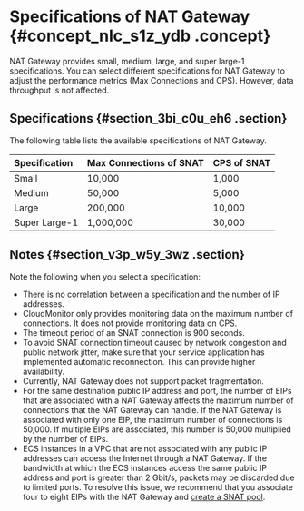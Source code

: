 # Specifications of NAT Gateway {#concept_nlc_s1z_ydb .concept}

NAT Gateway provides small, medium, large, and super large-1 specifications. You can select different specifications for NAT Gateway to adjust the performance metrics \(Max Connections and CPS\). However, data throughput is not affected.

## Specifications {#section_3bi_c0u_eh6 .section}

The following table lists the available specifications of NAT Gateway.

|Specification|Max Connections of SNAT|CPS of SNAT|
|:------------|:----------------------|:----------|
|Small|10,000|1,000|
|Medium|50,000|5,000|
|Large|200,000|10,000|
|Super Large-1|1,000,000|30,000|

## Notes {#section_v3p_w5y_3wz .section}

Note the following when you select a specification:

-   There is no correlation between a specification and the number of IP addresses.
-   CloudMonitor only provides monitoring data on the maximum number of connections. It does not provide monitoring data on CPS.
-   The timeout period of an SNAT connection is 900 seconds.
-   To avoid SNAT connection timeout caused by network congestion and public network jitter, make sure that your service application has implemented automatic reconnection. This can provide higher availability.
-   Currently, NAT Gateway does not support packet fragmentation.
-   For the same destination public IP address and port, the number of EIPs that are associated with a NAT Gateway affects the maximum number of connections that the NAT Gateway can handle. If the NAT Gateway is associated with only one EIP, the maximum number of connections is 50,000. If multiple EIPs are associated, this number is 50,000 multiplied by the number of EIPs.
-   ECS instances in a VPC that are not associated with any public IP addresses can access the Internet through a NAT Gateway. If the bandwidth at which the ECS instances access the same public IP address and port is greater than 2 Gbit/s, packets may be discarded due to limited ports. To resolve this issue, we recommend that you associate four to eight EIPs with the NAT Gateway and [create a SNAT pool](https://yq.aliyun.com/articles/533821).

